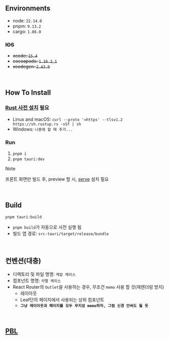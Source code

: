 ## Environments

- node: `22.14.0`
- pnpm: `9.13.2`
- cargo: `1.86.0`

### ~~IOS~~

- ~~xcode: `15.4`~~
- ~~cocoapods: `1.16.2_1`~~
- ~~xcodegen: `2.43.0`~~

<br />

## How To Install

### [Rust 사전 설치](https://v2.tauri.app/start/prerequisites/#rust) 필요

- Linux and macOS: `curl --proto '=https' --tlsv1.2 https://sh.rustup.rs -sSf | sh`
- Windows: `나중에 할 때 추가...`

### Run

1. `pnpm i`
2. `pnpm tauri:dev`

> [!NOTE]
> 프론트 화면만 빌드 후, preview 할 시, [serve](https://www.npmjs.com/package/serve) 설치 필요

<br />

## Build

`pnpm tauri:build`

- `pnpm build`가 자동으로 사전 실행 됨
- 빌드 앱 경로: `src-tauri/target/release/bundle`

<br />

## 컨벤션(대충)

- 디렉토리 및 파일 명명: `케밥 케이스`
- 컴포넌트 명명: `카멜 케이스`
- React Router의 `Outlet`을 사용하는 경우, 무조건 `memo` 사용 할 것(재렌더링 방지)
  - 레이아웃
  - Leaf단의 페이지에서 사용되는 상위 컴포넌트
  - **`그냥 레이아웃과 페이지를 모두 무지성 memo하자, 그럼 신경 안써도 될 듯`**

<br />

## [PBL](./doc/PBL.md)
